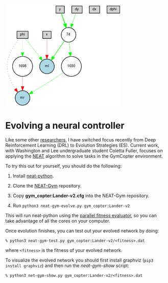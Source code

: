 <img src="neat.png">

# Evolving a neural controller

Like some other [researchers](https://openai.com/blog/evolution-strategies/), I have switched focus recently
from Deep Reinforcement Learning (DRL) to Evolution Strategies (ES).  Current work, with Washington and 
Lee undergraduate student Coletta Fuller, focuses on applying the
[NEAT](https://www.cse.unr.edu/~sushil/class/gas/papers/NEAT.pdf) algorithm to
solve tasks in the GymCopter environment.

To try this out for yourself, you should do the following:

1. Install [neat-python](https://github.com/CodeReclaimers/neat-python).  

2. Clone the [NEAT-Gym](https://github.com/simondlevy/NEAT-Gym) repository.

3. Copy <b>gym_copter:Lander-v2.cfg</b> into the NEAT-Gym repository.

4. Run ```python3 neat-gym-evolve.py gym_copter:Lander-v2```

This will run neat-python using the [parallel fitness
evaluator](https://neat-python.readthedocs.io/en/latest/module_summaries.html#parallel),
so you can take advantage of all the cores on your computer.

Once evolution finishes, you can test out your evolved network by doing:

```
% python3 neat-gym-test.py gym_copter:Lander-v2/<fitness>.dat
```

where ```<fitness>``` is the fitness of your evolved network.

To visualize the evolved network you should first install graphviz (```pip3 install graphviz```) and then
run the *neat-gym-show* script:

```
% python3 net-gym-show.py gym_copter:Lander-v2/<fitness>.dat
```
